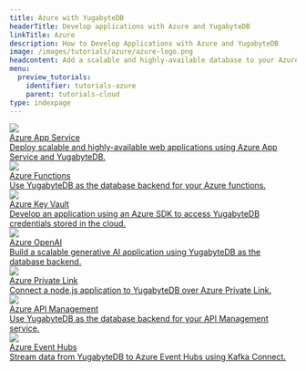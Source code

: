 ```yaml
---
title: Azure with YugabyteDB
headerTitle: Develop applications with Azure and YugabyteDB
linkTitle: Azure
description: How to Develop Applications with Azure and YugabyteDB
image: /images/tutorials/azure/azure-logo.png
headcontent: Add a scalable and highly-available database to your Azure projects
menu:
  preview_tutorials:
    identifier: tutorials-azure
    parent: tutorials-cloud
type: indexpage
---
```


<div class="row">
  <div class="col-12 col-md-6 col-lg-12 col-xl-6">
    <a class="section-link icon-offset" href="azure-app-service/">
      <div class="head">
        <img class="icon" src="/images/tutorials/azure/icons/App-Service-Icon.svg" aria-hidden="true" />
        <div class="title">Azure App Service</div>
      </div>
      <div class="body">
        Deploy scalable and highly-available web applications using Azure App Service and YugabyteDB.
      </div>
    </a>
    </div>
    <div class="col-12 col-md-6 col-lg-12 col-xl-6">
    <a class="section-link icon-offset" href="azure-functions/">
      <div class="head">
        <img class="icon" src="/images/tutorials/azure/icons/Function-App-Icon.svg" aria-hidden="true" />
        <div class="title">Azure Functions</div>
      </div>
      <div class="body">
        Use YugabyteDB as the database backend for your Azure functions.
      </div>
    </a>
    </div>
    <div class="col-12 col-md-6 col-lg-12 col-xl-6">
    <a class="section-link icon-offset" href="azure-key-vault/">
      <div class="head">
        <img class="icon" src="/images/tutorials/azure/icons/Key-Vaults-Icon.svg" aria-hidden="true" />
        <div class="title">Azure Key Vault</div>
      </div>
      <div class="body">
        Develop an application using an Azure SDK to access YugabyteDB credentials stored in the cloud.
      </div>
    </a>
    </div>
    <div class="col-12 col-md-6 col-lg-12 col-xl-6">
    <a class="section-link icon-offset" href="azure-openai/">
      <div class="head">
        <img class="icon" src="/images/tutorials/azure/icons/OpenAI-Icon.svg" aria-hidden="true" />
        <div class="title">Azure OpenAI</div>
      </div>
      <div class="body">
        Build a scalable generative AI application using YugabyteDB as the database backend.
      </div>
    </a>
  </div>
    <div class="col-12 col-md-6 col-lg-12 col-xl-6">
    <a class="section-link icon-offset" href="azure-private-link/">
      <div class="head">
        <img class="icon" src="/images/tutorials/azure/icons/Private-Link-Icon.svg" aria-hidden="true" />
        <div class="title">Azure Private Link</div>
      </div>
      <div class="body">
        Connect a node.js application to YugabyteDB over Azure Private Link.
      </div>
    </a>
  </div>
    <div class="col-12 col-md-6 col-lg-12 col-xl-6">
    <a class="section-link icon-offset" href="azure-api-management/">
      <div class="head">
        <img class="icon" src="/images/tutorials/azure/icons/API-Management-Icon.svg" aria-hidden="true" />
        <div class="title">Azure API Management</div>
      </div>
      <div class="body">
        Use YugabyteDB as the database backend for your API Management service.
      </div>
    </a>
  </div>
    <div class="col-12 col-md-6 col-lg-12 col-xl-6">
    <a class="section-link icon-offset" href="azure-event-hubs/">
      <div class="head">
        <img class="icon" src="/images/tutorials/azure/icons/Event-Hubs-Icon.svg" aria-hidden="true" />
        <div class="title">Azure Event Hubs</div>
      </div>
      <div class="body">
        Stream data from YugabyteDB to Azure Event Hubs using Kafka Connect.
      </div>
    </a>
  </div>
</div>
